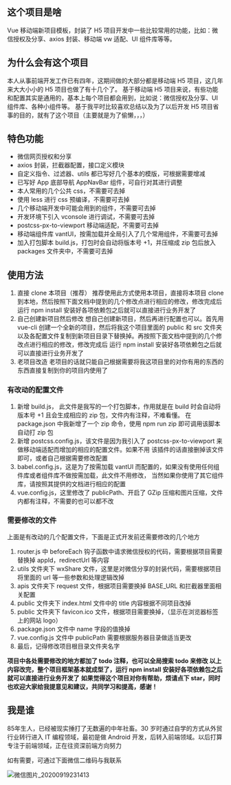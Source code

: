 ## 这个项目是啥
Vue 移动端新项目模板，封装了 H5 项目开发中一些比较常用的功能，比如：微信授权及分享、axios 封装、移动端 vw 适配、UI 组件库等等。
## 为什么会有这个项目
本人从事前端开发工作已有四年，这期间做的大部分都是移动端 H5 项目，这几年来大大小小的 H5 项目也做了有十几个了。
基于移动端 H5 项目来说，有些功能和配置其实是通用的，基本上每个项目都会用到，比如说：微信授权及分享、UI 组件库、各种小组件等。
基于我平时比较喜欢总结以及为了以后开发 H5 项目省事的目的，就有了这个项目（主要就是为了偷懒，，，）

## 特色功能
- 微信网页授权和分享
- axios 封装，拦截器配置，接口定义模块
- 自定义指令、过滤器、utils 都已写好几个基本的模版，可根据需要增减
- 已写好 App 底部导航 AppNavBar 组件，可自行对其进行调整
- 本人常用的几个公共 css，不需要可去掉
- 使用 less 进行 css 预编译，不需要可去掉
- 几个移动端开发中可能会用到的组件，不需要可去掉
- 开发环境下引入 vconsole 进行调试，不需要可去掉
- postcss-px-to-viewport 移动端适配，不需要可去掉
- 移动端组件库 vantUI，按需加载并全局引入了几个常用组件，不需要可去掉
- 加入打包脚本 build.js，打包时会自动将版本号 +1，并压缩成 zip 包后放入 packages 文件夹中，不需要可去掉

## 使用方法
1. 直接 clone 本项目（推荐）
推荐使用此方式使用本项目，直接将本项目 clone 到本地，然后按照下面文档中提到的几个修改点进行相应的修改，修改完成后
运行 npm install 安装好各项依赖包之后就可以直接进行业务开发了
2. 自己创建新项目然后修改
想自己创建新项目，然后再进行配置也可以。首先用 vue-cli 创建一个全新的项目，然后将我这个项目里面的
 public 和 src 文件夹以及各配置文件复制到新项目目录下替换掉。再按照下面文档中提到的几个修改点进行相应的修改，修改完成后
运行 npm install 安装好各项依赖包之后就可以直接进行业务开发了
3. 老项目改造
老项目的话就只能自己根据需要将我这项目里的对你有用的东西的东西直接复制到你的项目内使用了

### 有改动的配置文件
1. 新增 build.js， 此文件是我写的一个打包脚本，作用就是在 build 时会自动将版本号 +1 且会生成相应的 zip 包，文件内有注释，不难看懂。
在 package.json 中我新增了一个 zip 命令，使用 npm run zip 即可调用该脚本自动打 zip 包
2. 新增 postcss.config.js，该文件是因为我引入了 postcss-px-to-viewport 来做移动端适配而增加的相应的配置文件。如果不用
该插件的话直接删掉该文件即可，或者自己根据需要修改配置 
3. babel.config.js，这是为了按需加载 vantUI 而配置的，如果没有使用任何组件库或者组件库不做按需加载，此文件不用修改，
当然如果你使用了其它组件库，请按照其提供的文档进行相应的配置
4. vue.config.js，这里修改了 publicPath、开启了 GZip 压缩和图片压缩，文件内都有注释，不需要的也可以都不改

### 需要修改的文件
上面是有改动的几个配置文件，下面是正式开发前还需要修改的几个地方
1. router.js 中 beforeEach 钩子函数中请求微信授权的代码，需要根据项目需要替换掉 appId，redirectUrl 等内容
2. utils 文件夹下 wxShare 文件，这里是对微信分享的封装代码，需要根据项目将里面的 url 等一些参数和处理逻辑改掉
3. apis 文件夹下 request 文件，根据项目需要换掉 BASE_URL 和拦截器里面相关配置
4. public 文件夹下 index.html 文件中的 title 内容根据不同项目改掉
5. public 文件夹下 favicon.ico 文件，根据项目需要换掉，（显示在浏览器标签上的网站 logo）
6. package.json 文件中 name 字段的值换掉
7. vue.config.js 文件中 publicPath 需要根据服务器目录做适当更改
8. 最后，记得修改项目根目录文件夹名字

**项目中各处需要修改的地方都加了 todo 注释，也可以全局搜索 todo 来修改
以上内容改完，整个项目框架基本就成型了，运行 npm install 安装好各项依赖包之后就可以直接进行业务开发了**
**如果觉得这个项目对你有帮助，烦请点下 star，同时也欢迎大家给我提意见和建议，共同学习和提高，感谢！**

## 我是谁
85年生人，已经被现实捶打了无数遍的中年社畜。30 岁时通过自学的方式从外贸行业转行进入 IT 编程领域，最初是做 Android 开发，后转入前端领域。以后打算专注于前端领域，正在往资深前端方向努力

如有需要，可通过下面微信二维码与我联系

![微信图片_20200919231413](https://img-blog.csdnimg.cn/2020091923290113.jpg?x-oss-process=image/watermark,type_ZmFuZ3poZW5naGVpdGk,shadow_10,text_aHR0cHM6Ly9ibG9nLmNzZG4ubmV0L3pnaDA3MTE=,size_16,color_FFFFFF,t_70#pic_center)
